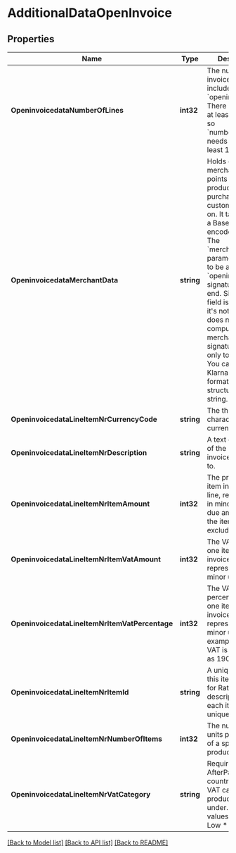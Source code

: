 # AdditionalDataOpenInvoice

## Properties

Name | Type | Description | Notes
------------ | ------------- | ------------- | -------------
**OpeninvoicedataNumberOfLines** | **int32** | The number of invoice lines included in &#x60;openinvoicedata&#x60;.  There needs to be at least one line, so &#x60;numberOfLines&#x60; needs to be at least 1. | [optional] 
**OpeninvoicedataMerchantData** | **string** | Holds different merchant data points like product, purchase, customer, and so on. It takes data in a Base64 encoded string.  The &#x60;merchantData&#x60; parameter needs to be added to the &#x60;openinvoicedata&#x60; signature at the end.  Since the field is optional, if it&#39;s not included it does not impact computing the merchant signature.  Applies only to Klarna.  You can contact Klarna for the format and structure of the string. | [optional] 
**OpeninvoicedataLineItemNrCurrencyCode** | **string** | The three-character ISO currency code. | [optional] 
**OpeninvoicedataLineItemNrDescription** | **string** | A text description of the product the invoice line refers to. | [optional] 
**OpeninvoicedataLineItemNrItemAmount** | **int32** | The price for one item in the invoice line, represented in minor units.  The due amount for the item, VAT excluded. | [optional] 
**OpeninvoicedataLineItemNrItemVatAmount** | **int32** | The VAT due for one item in the invoice line, represented in minor units. | [optional] 
**OpeninvoicedataLineItemNrItemVatPercentage** | **int32** | The VAT percentage for one item in the invoice line, represented in minor units.  For example, 19% VAT is specified as 1900. | [optional] 
**OpeninvoicedataLineItemNrItemId** | **string** | A unique id for this item. Required for RatePay if the description of each item is not unique. | [optional] 
**OpeninvoicedataLineItemNrNumberOfItems** | **int32** | The number of units purchased of a specific product. | [optional] 
**OpeninvoicedataLineItemNrVatCategory** | **string** | Required for AfterPay. The country-specific VAT category a product falls under.  Allowed values: * High * Low * None. | [optional] 

[[Back to Model list]](../README.md#documentation-for-models) [[Back to API list]](../README.md#documentation-for-api-endpoints) [[Back to README]](../README.md)


